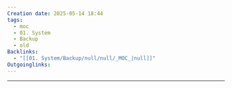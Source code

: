 ```yaml
---
Creation date: 2025-05-14 18:44
tags:
  - moc
  - 01. System
  - Backup
  - old
Backlinks:
  - "[[01. System/Backup/null/null/_MOC_|null]]"
Outgoinglinks:
---
```

---